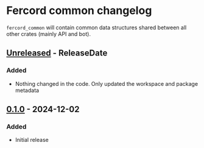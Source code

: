 # Fercord common changelog

`fercord_common` will contain common data structures shared between all other crates (mainly API and bot).

<!-- next-header -->

## [Unreleased] - ReleaseDate

### Added
- Nothing changed in the code. Only updated the workspace and package metadata

## [0.1.0] - 2024-12-02

### Added
- Initial release

<!-- next-url -->
[Unreleased]: https://github.com/kekonn/fercord/compare/fercord_common-v0.1.0...HEAD
[0.1.0]: https://github.com/kekonn/fercord/compare/2b0df937a95c61775b2bdbadcbc212615ac2029d...fercord_common-v0.1.0
